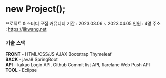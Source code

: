 # new Project();
프로젝트 & 스터디 모집 커뮤니티
기간 : 2023.03.06 ~ 2023.04.05
인원 : 4명
주소 : https://jikwang.net

### 기술 스택

**FRONT** - HTML/CSS/JS AJAX Bootstrap Thymeleaf  
**BACK** - java8 SpringBoot  
**API** - kakao Login API, Github Commit list API, flarelane Web Push API  
**TOOL** - Eclipse  
